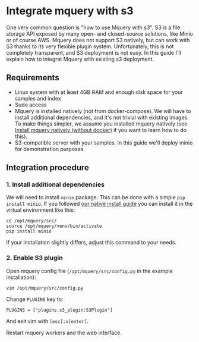 # Integrate mquery with s3

One very common question is "how to use Mquery with s3". S3 is a file storage
API exposed by many open- and closed-source solutions, like Minio or of course
AWS. Mquery does not support S3 natively, but can work with S3 thanks to its
very flexible plugin system. Unfortunately, this is not completely transparent,
and S3 deployment is not easy. In this guide I'll explain how to integrat
Mquery with existing s3 deployment.

## Requirements

* Linux system with at least 4GB RAM and enough disk space for your samples
and index
* Sudo access
* Mquery is installed natively (not from docker-compose). We will have to
install additional dependencies, and it's not trivial with existing images.
To make things simpler, we assume you installed mquery natively (see
[Install mquery natively (without docker)](./install-native.md) if you want to
learn how to do this).
* S3-compatible server with your samples. In this guide we'll deploy minio for
demonstration purposes.

## Integration procedure

### 1. Install additional dependencies

We will need to install `minio` package. This can be done with a simple
`pip install minio`. If you followed [our native install
guide](./install-native.md) you can install it in the virtual environment
like this:

```
cd /opt/mquery/src/
source /opt/mquery/venv/bin/activate
pip install minio
```

If your installation slightly differs, adjust this command to your needs.

### 2. Enable S3 plugin

Open mquery config file (`/opt/mquery/src/config.py` in the example installation):

```
vim /opt/mquery/src/config.py
```

Change `PLUGINS` key to:

```
PLUGINS = ["plugins.s3_plugin:S3Plugin"]
```

And exit vim with `[esc]:x[enter]`.

Restart mquery workers and the web interface.

